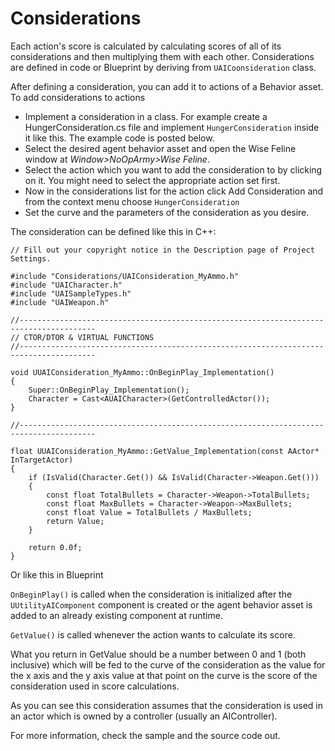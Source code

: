 # Considerations

Each action's score is calculated by calculating scores of all of its considerations and then multiplying them with each other.
Considerations are defined in code or Blueprint by deriving from `UAICoonsideration` class.

After defining a consideration, you can add it to actions of a Behavior asset.
To add considerations to actions

- Implement a consideration in a class. For example create a HungerConsideration.cs file and implement `HungerConsideration` inside it like this. The example code is posted below.
- Select the desired agent behavior asset and open the Wise Feline window at *Window>NoOpArmy>Wise Feline*.
- Select the action which you want to add the consideration to by clicking on it. You might need to select the appropriate action set first.
- Now in the considerations list for the action click Add Consideration and from the context menu choose `HungerConsideration`
- Set the curve and the parameters of the consideration as you desire.

The consideration can be defined like this in C++:

```
// Fill out your copyright notice in the Description page of Project Settings.

#include "Considerations/UAIConsideration_MyAmmo.h"
#include "UAICharacter.h"
#include "UAISampleTypes.h"
#include "UAIWeapon.h"

//---------------------------------------------------------------------------------------
// CTOR/DTOR & VIRTUAL FUNCTIONS
//---------------------------------------------------------------------------------------

void UUAIConsideration_MyAmmo::OnBeginPlay_Implementation()
{
	Super::OnBeginPlay_Implementation();
	Character = Cast<AUAICharacter>(GetControlledActor());
}

//---------------------------------------------------------------------------------------

float UUAIConsideration_MyAmmo::GetValue_Implementation(const AActor* InTargetActor)
{
	if (IsValid(Character.Get()) && IsValid(Character->Weapon.Get()))
	{
		const float TotalBullets = Character->Weapon->TotalBullets;
		const float MaxBullets = Character->Weapon->MaxBullets;
		const float Value = TotalBullets / MaxBullets;
		return Value;
	}

	return 0.0f;
}
```

Or like this in Blueprint

`OnBeginPlay()` is called when the consideration is initialized after the `UUtilityAIComponent` component is created or the agent behavior asset is added to an already existing component at runtime.

`GetValue()` is called whenever the action wants to calculate its score.

What you return in GetValue should be a number between 0 and 1 (both inclusive) which will be fed to the curve of the consideration as the value for the x axis and the y axis value at that point on the curve is the score of the consideration used in score calculations.

As you can see this consideration assumes that the consideration is used in an actor which is owned by a controller (usually an AIController).

For more information, check the sample and the source code out.